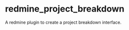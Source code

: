 redmine_project_breakdown
=========================

A redmine plugin to create a project breakdown interface.
